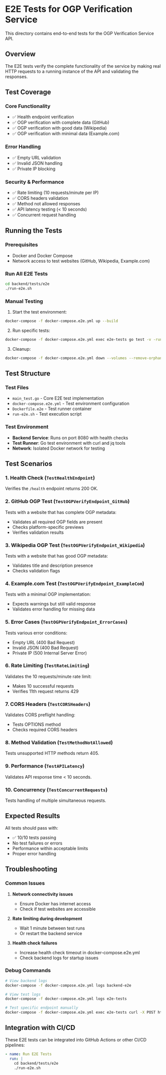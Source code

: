 # E2E Tests for OGP Verification Service

This directory contains end-to-end tests for the OGP Verification Service API.

## Overview

The E2E tests verify the complete functionality of the service by making real HTTP requests to a running instance of the API and validating the responses.

## Test Coverage

### Core Functionality
- ✅ Health endpoint verification
- ✅ OGP verification with complete data (GitHub)
- ✅ OGP verification with good data (Wikipedia)
- ✅ OGP verification with minimal data (Example.com)

### Error Handling
- ✅ Empty URL validation
- ✅ Invalid JSON handling
- ✅ Private IP blocking

### Security & Performance
- ✅ Rate limiting (10 requests/minute per IP)
- ✅ CORS headers validation
- ✅ Method not allowed responses
- ✅ API latency testing (< 10 seconds)
- ✅ Concurrent request handling

## Running the Tests

### Prerequisites
- Docker and Docker Compose
- Network access to test websites (GitHub, Wikipedia, Example.com)

### Run All E2E Tests

```bash
cd backend/tests/e2e
./run-e2e.sh
```

### Manual Testing

1. Start the test environment:
```bash
docker-compose -f docker-compose.e2e.yml up --build
```

2. Run specific tests:
```bash
docker-compose -f docker-compose.e2e.yml exec e2e-tests go test -v -run TestHealthEndpoint
```

3. Cleanup:
```bash
docker-compose -f docker-compose.e2e.yml down --volumes --remove-orphans
```

## Test Structure

### Test Files
- `main_test.go` - Core E2E test implementation
- `docker-compose.e2e.yml` - Test environment configuration
- `Dockerfile.e2e` - Test runner container
- `run-e2e.sh` - Test execution script

### Test Environment
- **Backend Service**: Runs on port 8080 with health checks
- **Test Runner**: Go test environment with curl and jq tools
- **Network**: Isolated Docker network for testing

## Test Scenarios

### 1. Health Check (`TestHealthEndpoint`)
Verifies the `/health` endpoint returns 200 OK.

### 2. GitHub OGP Test (`TestOGPVerifyEndpoint_GitHub`)
Tests with a website that has complete OGP metadata:
- Validates all required OGP fields are present
- Checks platform-specific previews
- Verifies validation results

### 3. Wikipedia OGP Test (`TestOGPVerifyEndpoint_Wikipedia`)
Tests with a website that has good OGP metadata:
- Validates title and description presence
- Checks validation flags

### 4. Example.com Test (`TestOGPVerifyEndpoint_ExampleCom`)
Tests with a minimal OGP implementation:
- Expects warnings but still valid response
- Validates error handling for missing data

### 5. Error Cases (`TestOGPVerifyEndpoint_ErrorCases`)
Tests various error conditions:
- Empty URL (400 Bad Request)
- Invalid JSON (400 Bad Request)
- Private IP (500 Internal Server Error)

### 6. Rate Limiting (`TestRateLimiting`)
Validates the 10 requests/minute rate limit:
- Makes 10 successful requests
- Verifies 11th request returns 429

### 7. CORS Headers (`TestCORSHeaders`)
Validates CORS preflight handling:
- Tests OPTIONS method
- Checks required CORS headers

### 8. Method Validation (`TestMethodNotAllowed`)
Tests unsupported HTTP methods return 405.

### 9. Performance (`TestAPILatency`)
Validates API response time < 10 seconds.

### 10. Concurrency (`TestConcurrentRequests`)
Tests handling of multiple simultaneous requests.

## Expected Results

All tests should pass with:
- ✅ 10/10 tests passing
- No test failures or errors
- Performance within acceptable limits
- Proper error handling

## Troubleshooting

### Common Issues

1. **Network connectivity issues**
   - Ensure Docker has internet access
   - Check if test websites are accessible

2. **Rate limiting during development**
   - Wait 1 minute between test runs
   - Or restart the backend service

3. **Health check failures**
   - Increase health check timeout in docker-compose.e2e.yml
   - Check backend logs for startup issues

### Debug Commands

```bash
# View backend logs
docker-compose -f docker-compose.e2e.yml logs backend-e2e

# View test logs
docker-compose -f docker-compose.e2e.yml logs e2e-tests

# Test specific endpoint manually
docker-compose -f docker-compose.e2e.yml exec e2e-tests curl -X POST http://backend-e2e:8080/api/v1/ogp/verify -H "Content-Type: application/json" -d '{"url":"https://github.com"}'
```

## Integration with CI/CD

These E2E tests can be integrated into GitHub Actions or other CI/CD pipelines:

```yaml
- name: Run E2E Tests
  run: |
    cd backend/tests/e2e
    ./run-e2e.sh
```
